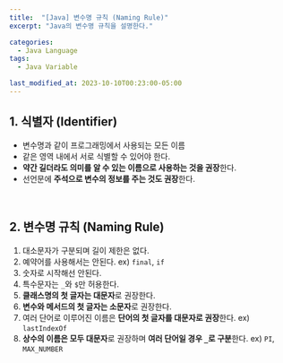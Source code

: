 ```yaml
---
title:  "[Java] 변수명 규칙 (Naming Rule)"
excerpt: "Java의 변수명 규칙을 설명한다."

categories:
  - Java Language
tags:
  - Java Variable

last_modified_at: 2023-10-10T00:23:00-05:00
---
```

## 1. 식별자 (Identifier)

- 변수명과 같이 프로그래밍에서 사용되는 모든 이름
- 같은 영역 내에서 서로 식별할 수 있어야 한다.
- **약간 길더라도 의미를 알 수 있는 이름으로 사용하는 것을 권장**한다.
- 선언문에 **주석으로 변수의 정보를 주는 것도 권장**한다.

<br>

## 2. 변수명 규칙 (Naming Rule)

1. 대소문자가 구분되며 길이 제한은 없다.
2. 예약어를 사용해서는 안된다. ex) `final`, `if`
3. 숫자로 시작해선 안된다.
4. 특수문자는 `_`와 `$`만 허용한다.
5. **클래스명의 첫 글자는 대문자**로 권장한다.
6. **변수와 메서드의 첫 글자는 소문자**로 권장한다.
7. 여러 단어로 이루어진 이름은 **단어의 첫 글자를 대문자로 권장**한다. ex) `lastIndexOf`
8. **상수의 이름은 모두 대문자**로 권장하며 **여러 단어일 경우 `_`로 구분**한다. ex) `PI`, `MAX_NUMBER`
